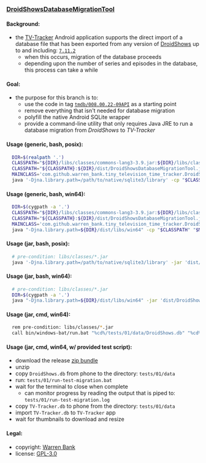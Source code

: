 ### [DroidShowsDatabaseMigrationTool](https://github.com/warren-bank/Android-Tiny-Television-Time-Tracker/tree/jre/db-migration-tool)

#### Background:

* the [TV-Tracker](https://github.com/warren-bank/Android-Tiny-Television-Time-Tracker/tree/fork/tmdb) Android application supports the direct import of a database file that has been exported from any version of [DroidShows](https://github.com/ltguillaume/droidshows) up to and including: [`7.11.2`](https://f-droid.org/repo/nl.asymmetrics.droidshows_71102.apk)
  - when this occurs, migration of the database proceeds
  - depending upon the number of series and episodes in the database, this process can take a while

#### Goal:

* the purpose for this branch is to:
  - use the code in tag [`tmdb/008.00.22-09API`](https://github.com/warren-bank/Android-Tiny-Television-Time-Tracker/releases/tag/tmdb%2F008.00.22-09API) as a starting point
  - remove everything that isn't needed for database migration
  - polyfill the native Android SQLite wrapper
  - provide a command-line utility that only requires Java JRE to run a database migration from _DroidShows_ to _TV-Tracker_

#### Usage (generic, bash, posix):

```bash
  DIR=$(realpath '.')
  CLASSPATH="${DIR}/libs/classes/commons-lang3-3.9.jar:${DIR}/libs/classes/jackson-annotations-2.13.3.jar:${DIR}/libs/classes/jackson-core-2.13.3.jar:${DIR}/libs/classes/jackson-databind-2.13.3.jar:${DIR}/libs/classes/jna-5.13.0.jar"
  CLASSPATH="${CLASSPATH}:${DIR}/dist/DroidShowsDatabaseMigrationTool.jar"
  MAINCLASS='com.github.warren_bank.tiny_television_time_tracker.DroidShowsDatabaseMigrationTool'
  java '-Djna.library.path=/path/to/native/sqlite3/library' -cp "$CLASSPATH" "$MAINCLASS" '/path/to/input/DroidShows.db' '/path/to/output/TV-Tracker.db'
```

#### Usage (generic, bash, win64):

```bash
  DIR=$(cygpath -a '.')
  CLASSPATH="${DIR}/libs/classes/commons-lang3-3.9.jar:${DIR}/libs/classes/jackson-annotations-2.13.3.jar:${DIR}/libs/classes/jackson-core-2.13.3.jar:${DIR}/libs/classes/jackson-databind-2.13.3.jar:${DIR}/libs/classes/jna-5.13.0.jar"
  CLASSPATH="${CLASSPATH}:${DIR}/dist/DroidShowsDatabaseMigrationTool.jar"
  MAINCLASS='com.github.warren_bank.tiny_television_time_tracker.DroidShowsDatabaseMigrationTool'
  java "-Djna.library.path=${DIR}/dist/libs/win64" -cp "$CLASSPATH" "$MAINCLASS" "${DIR}/tests/01/data/DroidShows.db" "${DIR}/tests/01/data/TV-Tracker.db"
```

#### Usage (jar, bash, posix):

```bash
  # pre-condition: libs/classes/*.jar
  java '-Djna.library.path=/path/to/native/sqlite3/library' -jar 'dist/DroidShowsDatabaseMigrationTool.jar' '/path/to/input/DroidShows.db' '/path/to/output/TV-Tracker.db'
```

#### Usage (jar, bash, win64):

```bash
  # pre-condition: libs/classes/*.jar
  DIR=$(cygpath -a '.')
  java "-Djna.library.path=${DIR}/dist/libs/win64" -jar 'dist/DroidShowsDatabaseMigrationTool.jar' "${DIR}/tests/01/data/DroidShows.db" "${DIR}/tests/01/data/TV-Tracker.db"
```

#### Usage (jar, cmd, win64):

```bash
  rem pre-condition: libs/classes/*.jar
  call bin/windows-bat/run.bat "%cd%/tests/01/data/DroidShows.db" "%cd%/tests/01/data/TV-Tracker.db"
```

#### Usage (jar, cmd, win64, w/ provided test script):

* download the release [zip bundle](https://github.com/warren-bank/Android-Tiny-Television-Time-Tracker/releases/download/db-migration-tool%2F001.00.00-11JRE/001.00.00-11JRE.zip)
* unzip
* copy `DroidShows.db` from phone to the directory: `tests/01/data`
* run: `tests/01/run-test-migration.bat`
* wait for the terminal to close when complete
  - can monitor progress by reading the output that is piped to: `tests/01/run-test-migration.log`
* copy `TV-Tracker.db` to phone from the directory: `tests/01/data`
* import `TV-Tracker.db` to `TV-Tracker` app
* wait for thumbnails to download and resize

#### Legal:

* copyright: [Warren Bank](https://github.com/warren-bank)
* license: [GPL-3.0](https://www.gnu.org/licenses/gpl-3.0.txt)
